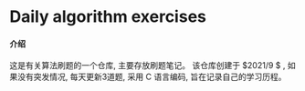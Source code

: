 # Daily algorithm exercises

#### 介绍
这是有关算法刷题的一个仓库, 主要存放刷题笔记。 该仓库创建于 $2021/9 $ ,  如果没有突发情况, 每天更新3道题, 采用 C 语言编码, 旨在记录自己的学习历程。
